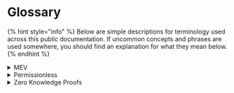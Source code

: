 # Glossary

{% hint style="info" %}
Below are simple descriptions for terminology used across this public documentation. If uncommon concepts and phrases are used somewhere, you should find an explanation for what they mean below.
{% endhint %}

<details>

<summary>MEV</summary>

Maximal Extractable Value, historically called Miner Extractable Value, is the generic term for any form of value that can be extracted from any form of system by simply exploiting any given rule within the game that is being played.

</details>

<details>

<summary>Permissionless</summary>

Free to access and participate for anyone without arbitrary restrictions.

</details>

<details>

<summary>Zero Knowledge Proofs</summary>

A method to proof a fact without revealing its underlying information, e.g. proving to be a citizen without revealing a passport document as a whole.

</details>
